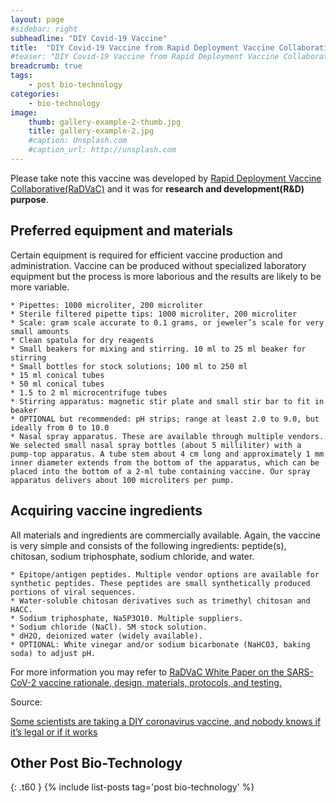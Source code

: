 ```yaml
---
layout: page
#sidebar: right
subheadline: "DIY Covid-19 Vaccine"
title:  "DIY Covid-19 Vaccine from Rapid Deployment Vaccine Collaborative(RaDVaC)"
#teaser: "DIY Covid-19 Vaccine from Rapid Deployment Vaccine Collaborative(RaDVaC)"
breadcrumb: true
tags:
    - post bio-technology
categories:
    - bio-technology
image:
    thumb: gallery-example-2-thumb.jpg
    title: gallery-example-2.jpg
    #caption: Unsplash.com
    #caption_url: http://unsplash.com
---
```


Please take note this vaccine was developed by [Rapid Deployment Vaccine Collaborative(RaDVaC)](https://radvac.org/) and it was for **research and development(R&D) purpose**.  


## Preferred equipment and materials

Certain equipment is required for efficient vaccine production and administration. Vaccine can be produced without specialized laboratory equipment but the process is more laborious and the results are likely to be more variable.


    * Pipettes: 1000 microliter, 200 microliter
    * Sterile filtered pipette tips: 1000 microliter, 200 microliter
    * Scale: gram scale accurate to 0.1 grams, or jeweler’s scale for very small amounts
    * Clean spatula for dry reagents
    * Small beakers for mixing and stirring. 10 ml to 25 ml beaker for stirring
    * Small bottles for stock solutions; 100 ml to 250 ml
    * 15 ml conical tubes
    * 50 ml conical tubes
    * 1.5 to 2 ml microcentrifuge tubes
    * Stirring apparatus: magnetic stir plate and small stir bar to fit in beaker
    * OPTIONAL but recommended: pH strips; range at least 2.0 to 9.0, but ideally from 0 to 10.0
    * Nasal spray apparatus. These are available through multiple vendors. We selected small nasal spray bottles (about 5 milliliter) with a pump-top apparatus. A tube stem about 4 cm long and approximately 1 mm inner diameter extends from the bottom of the apparatus, which can be placed into the bottom of a 2-ml tube containing vaccine. Our spray apparatus delivers about 100 microliters per pump.



## Acquiring vaccine ingredients

All materials and ingredients are commercially available. Again, the vaccine is very simple and consists of the following ingredients: peptide(s), chitosan, sodium triphosphate, sodium chloride, and water.


    * Epitope/antigen peptides. Multiple vendor options are available for synthetic peptides. These peptides are small synthetically produced portions of viral sequences.
    * Water-soluble chitosan derivatives such as trimethyl chitosan and HACC.
    * Sodium triphosphate, Na5P3O10. Multiple suppliers.
    * Sodium chloride (NaCl). 5M stock solution.
    * dH2O, deionized water (widely available).
    * OPTIONAL: White vinegar and/or sodium bicarbonate (NaHCO3, baking soda) to adjust pH.

For more information you may refer to [RaDVaC White Paper on the SARS-CoV-2 vaccine rationale, design, materials, protocols, and testing.](https://radvac.org/white-paper/)

Source:

[Some scientists are taking a DIY coronavirus vaccine, and nobody knows if it’s legal or if it works](https://www.technologyreview.com/2020/07/29/1005720/george-church-diy-coronavirus-vaccine/)


## Other Post Bio-Technology
{: .t60 }
{% include list-posts tag='post bio-technology' %}
